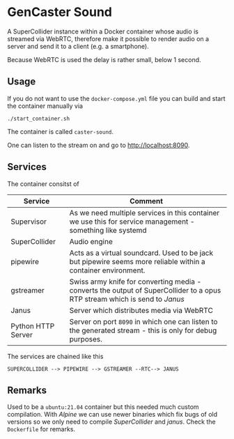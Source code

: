 # GenCaster Sound

A SuperCollider instance within a Docker container whose audio is streamed via WebRTC, therefore make it possible to render audio on a server and send it to a client (e.g. a smartphone).

Because WebRTC is used the delay is rather small, below 1 second.

## Usage

If you do not want to use the `docker-compose.yml` file you can build and start the container manually via

```shell
./start_container.sh
```

The container is called `caster-sound`.

One can listen to the stream on and go to [http://localhost:8090](http://localhost:8090).

## Services

The container consitst of

Service | Comment
--- | ---
Supervisor | As we need multiple services in this container we use this for service management - something like systemd
SuperCollider | Audio engine
pipewire | Acts as a virtual soundcard. Used to be jack but pipewire seems more reliable within a container environment.
gstreamer | Swiss army knife for converting media - converts the output of SuperCollider to a opus RTP stream which is send to *Janus*
Janus | Server which distributes media via WebRTC
Python HTTP Server | Server on port `8090` in which one can listen to the generated stream - this is only for debug purposes.

The services are chained like this

```text
SUPERCOLLIDER --> PIPEWIRE --> GSTREAMER --RTC--> JANUS
```

## Remarks

Used to be a `ubuntu:21.04` container but this needed much
custom compilation.
With *Alpine* we can use newer binaries which fix bugs of old versions
so we only need to compile *SuperCollider* and *janus*.
Check the `Dockerfile` for remarks.
